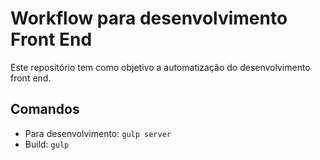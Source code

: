 # Workflow para desenvolvimento Front End

Este repositório tem como objetivo a automatização do desenvolvimento front end.

## Comandos
* Para desenvolvimento: `gulp server`
* Build: `gulp`
